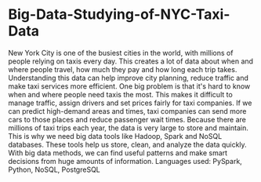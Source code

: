# Big-Data-Studying-of-NYC-Taxi-Data
New York City is one of the busiest cities in the world, with millions of people relying on taxis every day. This creates a lot of data about when and where people travel, how much they pay and how long each trip takes. Understanding this data can help improve city planning, reduce traffic and make taxi services more efficient. One big problem is that it's hard to know when and where people need taxis the most. This makes it difficult to manage traffic, assign drivers and set prices fairly for taxi companies. If we can predict high-demand areas and times, taxi companies can send more cars to those places and reduce passenger wait times. Because there are millions of taxi trips each year, the data is very large to store and maintain. This is why we need big data tools like Hadoop, Spark and NoSQL databases. These tools help us store, clean, and analyze the data quickly. With big data methods, we can find useful patterns and make smart decisions from huge amounts of information.
Languages used: PySpark, Python, NoSQL, PostgreSQL
